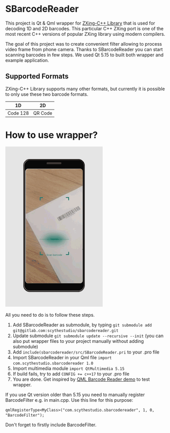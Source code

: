 

# SBarcodeReader

This project is Qt & Qml wrapper for [ZXing-C++ Library](https://github.com/nu-book/zxing-cpp) that is used for decoding 1D and 2D barcodes. This particular C++ ZXing port is one of the most recent C++ versions of popular ZXing library using modern compilers.

The goal of this project was to create convenient filter allowing to process video frame from phone camera. Thanks to SBarcodeReader you can start scanning barcodes in few steps. We used Qt 5.15 to built both wrapper and example application.

## Supported Formats

ZXing-C++ Library supports many other formats, but currently it is possible to only use these two barcode formats.

|    1D    |    2D
| -------- | -------
| Code 128 | QR Code


# How to use wrapper?
![SBarcodeReader gif](/scanner.gif)


All you need to do is to follow these steps.

1. Add SBarcodeReader as submodule, by typing `git submodule add git@gitlab.com:scythestudio/sbarcodereader.git`
2. Update submodule `git submodule update --recursive --init` (you can also put wrapper files to your project manually without adding submodule)
3. Add `include(sbarcodereader/src/SBarcodeReader.pri` to your .pro file
4. Import SBarcodeReader in your Qml file `import com.scythestudio.sbarcodereader 1.0`
5. Import multimedia module `import QtMultimedia 5.15`
6. If build fails, try to add `CONFIG += c++17` to your .pro file
7. You are done. Get inspired by [QML Barcode Reader demo](https://github.com/scytheStudio/SBarcodeReader/blob/master/examples/QmlBarcodeReader/qml/ScannerPage.qml) to test wrapper.

If you use Qt version older than 5.15 you need to manually register BarcodeFilter e.g. in main.cpp. Use this line for this purpose:
```
qmlRegisterType<MyClass>("com.scythestudio.sbarcodereader", 1, 0, "BarcodeFilter");
```
Don't forget to firstly include BarcodeFilter.
